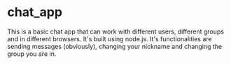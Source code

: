 # chat_app
This is a basic chat app that can work with different users, different groups and in different browsers. It's built using node.js.
It's functionalities are sending messages (obviously), changing your nickname and changing the group you are in.
